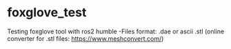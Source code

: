# foxglove_test
Testing foxglove tool with ros2 humble
-Files format: .dae or ascii .stl (online converter for .stl files: https://www.meshconvert.com/)
